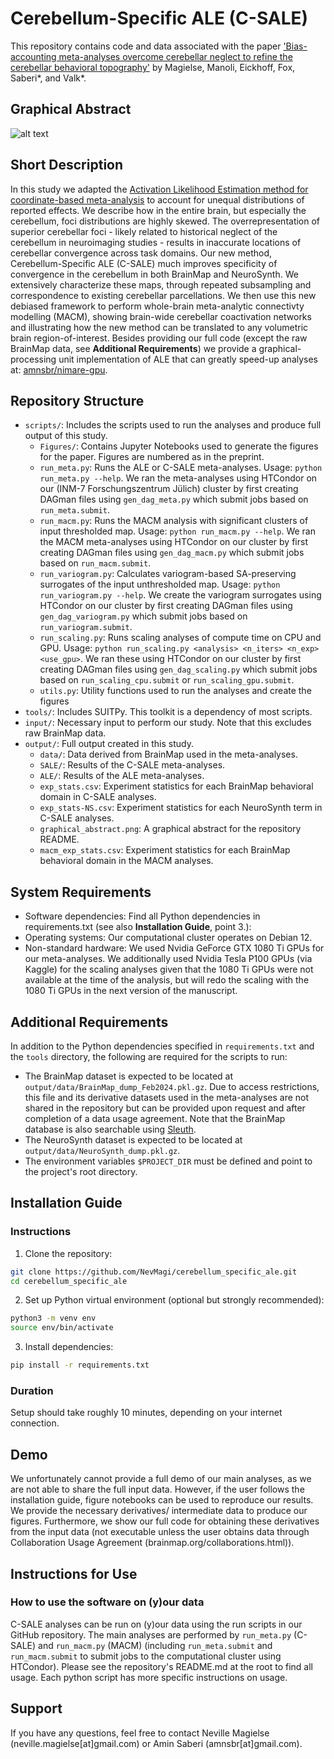 # Cerebellum-Specific ALE (C-SALE)

This repository contains code and data associated with the paper ['Bias-accounting meta-analyses overcome cerebellar neglect to refine the cerebellar behavioral topography'](https://doi.org/10.1101/2024.10.31.621398) by Magielse, Manoli, Eickhoff, Fox, Saberi*, and Valk*.

## Graphical Abstract
![alt text](./output/graphical_abstract.png)

## Short Description
In this study we adapted the [Activation Likelihood Estimation method for coordinate-based meta-analysis](https://doi.org/10.1016/j.neuroimage.2011.09.017) to account for unequal distributions of reported effects. We describe how in the entire brain, but especially the cerebellum, foci distributions are highly skewed. The overrepresentation of superior cerebellar foci - likely related to historical neglect of the cerebellum in neuroimaging studies - results in inaccurate locations of cerebellar convergence across task domains. Our new method, Cerebellum-Specific ALE (C-SALE) much improves specificity of convergence in the cerebellum in both BrainMap and NeuroSynth. We extensively characterize these maps, through repeated subsampling and correspondence to existing cerebellar parcellations. We then use this new debiased framework to perform whole-brain meta-analytic connectivty modelling (MACM), showing brain-wide cerebellar coactivation networks and illustrating how the new method can be translated to any volumetric brain region-of-interest. Besides providing our full code (except the raw BrainMap data, see **Additional Requirements**) we provide a graphical-processing unit implementation of ALE that can greatly speed-up analyses at: [amnsbr/nimare-gpu](https://github.com/amnsbr/nimare-gpu).

## Repository Structure
- `scripts/`: Includes the scripts used to run the analyses and produce full output of this study.
    - `Figures/`: Contains Jupyter Notebooks used to generate the figures for the paper. Figures are numbered as in the preprint.
    - `run_meta.py`: Runs the ALE or C-SALE meta-analyses. Usage: `python run_meta.py --help`.
      We ran the meta-analyses using HTCondor on our (INM-7 Forschungszentrum Jülich) cluster by first creating DAGman files using `gen_dag_meta.py` which
      submit jobs based on `run_meta.submit`.
    - `run_macm.py`: Runs the MACM analysis with significant clusters of input thresholded map. Usage: `python run_macm.py --help`.
      We ran the MACM meta-analyses using HTCondor on our cluster by first creating DAGman files using `gen_dag_macm.py` which
      submit jobs based on `run_macm.submit`.
    - `run_variogram.py`: Calculates variogram-based SA-preserving surrogates of the input unthresholded map. Usage: `python run_variogram.py --help`.
      We create the variogram surrogates using HTCondor on our cluster by first creating DAGman files using `gen_dag_variogram.py` which
      submit jobs based on `run_variogram.submit`.
    - `run_scaling.py`: Runs scaling analyses of compute time on CPU and GPU. Usage: `python run_scaling.py <analysis> <n_iters> <n_exp> <use_gpu>`.
      We ran these using HTCondor on our cluster by first creating DAGman files using `gen_dag_scaling.py` which
      submit jobs based on `run_scaling_cpu.submit` or `run_scaling_gpu.submit`.
    - `utils.py`: Utility functions used to run the analyses and create the figures
- `tools/`: Includes SUITPy. This toolkit is a dependency of most scripts.
- `input/`: Necessary input to perform our study. Note that this excludes raw BrainMap data.
- `output/`: Full output created in this study.
    - `data/`: Data derived from BrainMap used in the meta-analyses.
    - `SALE/`: Results of the C-SALE meta-analyses.
    - `ALE/`: Results of the ALE meta-analyses.
    - `exp_stats.csv`: Experiment statistics for each BrainMap behavioral domain in C-SALE analyses.
    - `exp_stats-NS.csv`: Experiment statistics for each NeuroSynth term in C-SALE analyses.
    - `graphical_abstract.png`: A graphical abstract for the repository README.
    - `macm_exp_stats.csv`: Experiment statistics for each BrainMap behavioral domain in the MACM analyses.

## System Requirements
- Software dependencies: Find all Python dependencies in requirements.txt (see also **Installation Guide**, point 3.):
- Operating systems: Our computational cluster operates on Debian 12.
- Non-standard hardware: We used Nvidia GeForce GTX 1080 Ti GPUs for our meta-analyses. We additionally used Nvidia Tesla P100 GPUs (via Kaggle) for the scaling analyses given that the 1080 Ti GPUs were not available at the time of the analysis, but will redo the scaling with the 1080 Ti GPUs in the next version of the manuscript.

## Additional Requirements
In addition to the Python dependencies specified in `requirements.txt` and the `tools` directory, the following are required for the scripts to run:
- The BrainMap dataset is expected to be located at `output/data/BrainMap_dump_Feb2024.pkl.gz`. Due to access restrictions, this file and its derivative datasets used in the meta-analyses are not shared in the repository but can be provided upon request and after completion of a data usage agreement. Note that the BrainMap database is also searchable using [Sleuth](https://www.brainmap.org/sleuth/).
- The NeuroSynth dataset is expected to be located at `output/data/NeuroSynth_dump.pkl.gz`.
- The environment variables `$PROJECT_DIR` must be defined and point to the project's root directory.

## Installation Guide
### Instructions
1. Clone the repository:
```bash
git clone https://github.com/NevMagi/cerebellum_specific_ale.git
cd cerebellum_specific_ale
```
2. Set up Python virtual environment (optional but strongly recommended):
```bash
python3 -m venv env
source env/bin/activate
```
3. Install dependencies:
```bash
pip install -r requirements.txt
```

### Duration
Setup should take roughly 10 minutes, depending on your internet connection.

## Demo
We unfortunately cannot provide a full demo of our main analyses, as we are not able to share the full input data. However, if the user follows the installation guide, figure notebooks can be used to reproduce our results. We provide the necessary derivatives/ intermediate data to produce our figures. Furthermore, we show our full code for obtaining these derivatives from the input data (not executable unless the user obtains data through Collaboration Usage Agreement (brainmap.org/collaborations.html)).

## Instructions for Use

### How to use the software on (y)our data
C-SALE analyses can be run on (y)our data using the run scripts in our GitHub repository. The main analyses are performed by `run_meta.py` (C-SALE) and `run_macm.py` (MACM) (including `run_meta.submit` and `run_macm.submit` to submit jobs to the computational cluster using HTCondor). Please see the repository's README.md at the root to find all usage. Each python script has more specific instructions on usage.

## Support
If you have any questions, feel free to contact Neville Magielse (neville.magielse\[at\]gmail.com) or Amin Saberi (amnsbr\[at\]gmail.com).
